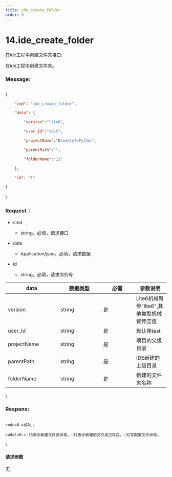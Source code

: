 ```yaml
---
title: ide_create_folder
order: 6
---
```

# 14.ide\_create\_folder



 



在ide工程中创建文件夹接口:

在ide工程中创建文件夹。



### Message:  



```json

{

    "cmd": "ide_create_folder",

    "data": {

        "version":"lite6",

        "user_Id":"test",

        "projectName":"BlocklyToPython",

        "parentPath":"",

        "folderName":"11"

    },

    "id": "1"

}

```



\





### Request：    



* cmd

  * string，必填，请求接口

* date

  * Application/json，必填，请求数据

* id

  * string，必填，请求序列号



<table><thead><tr><th width="148">data</th><th width="118">数据类型</th><th width="87">必需</th><th>参数说明</th></tr></thead><tbody><tr><td>version</td><td>string</td><td>是</td><td>Lite6机械臂传"lite6",其他类型机械臂传空值</td></tr><tr><td>user_Id</td><td>string</td><td>是</td><td>默认传test</td></tr><tr><td>projectName</td><td>string</td><td>是</td><td>项目的父级目录</td></tr><tr><td>parentPath</td><td>string</td><td>是</td><td>IDE新建的上级目录</td></tr><tr><td>folderName</td><td>string</td><td>是</td><td>新建的文件夹名称</td></tr></tbody></table>



\





### Respons:     



```

code=0->成功；

code!=0->-35表示新建文件夹异常，-11表示新建的文件夹已存在，-32写配置文件异常。

```



\





#### 请求参数



无
